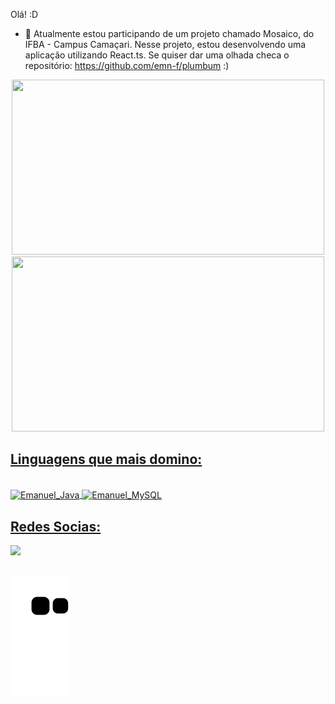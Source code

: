 Olá! :D

- 🌱 Atualmente estou participando de um projeto chamado Mosaico, do IFBA - Campus Camaçari. Nesse projeto, estou desenvolvendo uma aplicação utilizando React.ts. Se quiser dar uma olhada checa o repositório: https://github.com/emn-f/plumbum :)

<div align="center">
  <a href="https://github.com/emn-f">
  <img height="280" width="500" src="https://github-readme-stats.vercel.app/api?username=emn-f&show_icons=true&theme=dark&include_all_commits=true&count_private=true"/>
  <img height="280" width="500" src="https://github-readme-stats.vercel.app/api/top-langs/?username=emn-f&layout=compact&langs_count=7&theme=dark"/>
</div>

## Linguagens que mais domino:
  <div style="display: inline_block"><br>
  <img align="center" alt="Emanuel_Java" height="80" width="90" src="https://cdn.jsdelivr.net/gh/devicons/devicon/icons/java/java-plain-wordmark.svg" />
  <img align="center" alt="Emanuel_MySQL" height="80" width="90" src="https://cdn.jsdelivr.net/gh/devicons/devicon/icons/mysql/mysql-original-wordmark.svg" />
</div>
  
## Redes Socias:
<div> 
  <a href="https://www.linkedin.com/in/emanuel-ferreira-3408471a3/" target="_blank"><img src="https://img.shields.io/badge/-LinkedIn-%230077B5?style=for-the-badge&logo=linkedin&logoColor=white" target="_blank"></a> 

##
  
  ![Snake animation](https://github.com/emn-f/emn-f/blob/output/github-contribution-grid-snake.svg)
 
</div>
